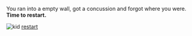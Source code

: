 You ran into a empty wall, got a concussion and forgot where you were. **Time to restart.**

![kid](../kid.jpeg)
[restart](home.md)
